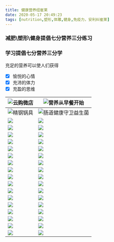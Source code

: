 ```yaml
---
title: 健康营养纽崔莱
date: 2020-05-17 20:49:23
tags: [nutrition,塑形,体雕,健身,免疫力，安利纠崔莱]
---
```


### 减肥\塑形\健身提倡七分营养三分练习

### 学习提倡七分营养三分学



充足的营养可以使人们获得

- [x] 愉悦的心情
- [x] 充沛的体力
- [x] 充盈的思维

| ![云购微店](https://cdn.jsdelivr.net/gh/youmoula/time-story-media/mmexport1582595461064.png) | ![营养从早餐开始](https://cdn.jsdelivr.net/gh/youmoula/time-story-media/mmexport1588501301228.png) |
| ------------------------------------------------------------ | ------------------------------------------------------------ |
| ![精钢锅具](https://cdn.jsdelivr.net/gh/youmoula/time-story-media/mmexport1579753121413.jpeg) | ![肠道健康守卫益生菌](https://cdn.jsdelivr.net/gh/youmoula/time-story-media/mmexport1588501144518.png) |
| ![](https://cdn.jsdelivr.net/gh/youmoula/time-story-media/mmexport1586421180938.jpeg) | ![](https://cdn.jsdelivr.net/gh/youmoula/time-story-media/mmexport1588501086947.jpg)  |
| ![](https://cdn.jsdelivr.net/gh/youmoula/time-story-media/mmexport1586422877402.jpeg)  | ![](https://cdn.jsdelivr.net/gh/youmoula/time-story-media/mmexport1588501087083.jpg)  |
| ![](https://cdn.jsdelivr.net/gh/youmoula/time-story-media/mmexport1586422892448.jpeg)                                                               |  ![](https://cdn.jsdelivr.net/gh/youmoula/time-story-media/mmexport1588501087125.jpg)                                                              |
| ![](https://cdn.jsdelivr.net/gh/youmoula/time-story-media/mmexport1586422895634.jpeg)                                                               | ![](https://cdn.jsdelivr.net/gh/youmoula/time-story-media/mmexport1588501087187.jpg)                                                              |
|![](https://cdn.jsdelivr.net/gh/youmoula/time-story-media/mmexport1586422900232.jpeg)                                                               | ![](https://cdn.jsdelivr.net/gh/youmoula/time-story-media/mmexport1588501087237.jpg)                                                              |
|![](https://cdn.jsdelivr.net/gh/youmoula/time-story-media/mmexport1586422907435.jpeg)                                                              | ![](https://cdn.jsdelivr.net/gh/youmoula/time-story-media/mmexport1588501087282.jpg)                                                              |
| ![](https://cdn.jsdelivr.net/gh/youmoula/time-story-media/mmexport1586422916407.jpeg)                                                              | ![](https://cdn.jsdelivr.net/gh/youmoula/time-story-media/mmexport1588501185632.png)                                                             |
| ![](https://cdn.jsdelivr.net/gh/youmoula/time-story-media/mmexport1586422920689.jpeg)                                                             | ![](https://cdn.jsdelivr.net/gh/youmoula/time-story-media/mmexport1588501384076.png)                                                              |
| ![](https://cdn.jsdelivr.net/gh/youmoula/time-story-media/mmexport1586422929174.jpeg)                                                             | ![](https://cdn.jsdelivr.net/gh/youmoula/time-story-media/mmexport1588501514135.png)                                                              |
| ![](https://cdn.jsdelivr.net/gh/youmoula/time-story-media/mmexport1588501669506.png)                                                             | ![](https://cdn.jsdelivr.net/gh/youmoula/time-story-media/mmexport1588501442926.png)                                                              |
| ![](https://cdn.jsdelivr.net/gh/youmoula/time-story-media/mmexport1588501698055.jpg)                                                             | ![](https://cdn.jsdelivr.net/gh/youmoula/time-story-media/mmexport1588501552673.jpg)                                                              |
| ![](https://cdn.jsdelivr.net/gh/youmoula/time-story-media/mmexport1588501739023.png)                                                             | ![](https://cdn.jsdelivr.net/gh/youmoula/time-story-media/mmexport1588501553258.jpg)                                                              |
| ![](https://cdn.jsdelivr.net/gh/youmoula/time-story-media/mmexport1588501715149.jpg)                                                             | ![](https://cdn.jsdelivr.net/gh/youmoula/time-story-media/mmexport1588501553329.jpg)                                                              |
| ![](https://cdn.jsdelivr.net/gh/youmoula/time-story-media/mmexport1588501715229.jpg)                                                             | ![](https://cdn.jsdelivr.net/gh/youmoula/time-story-media/mmexport1588501567122.png)                                                              |
| ![](https://cdn.jsdelivr.net/gh/youmoula/time-story-media/mmexport1588501715556.jpg)                                                             | ![](https://cdn.jsdelivr.net/gh/youmoula/time-story-media/mmexport1579753118318.jpeg)                                                              |
| ![](https://cdn.jsdelivr.net/gh/youmoula/time-story-media/mmexport1588501715427.jpg)                                                             | ![](https://cdn.jsdelivr.net/gh/youmoula/time-story-media/mmexport1588501813926.png)                                                              |
| ![](https://cdn.jsdelivr.net/gh/youmoula/time-story-media/mmexport1588501715755.jpg)                                                             | ![](https://cdn.jsdelivr.net/gh/youmoula/time-story-media/mmexport1582595461064.png)                                                              |



